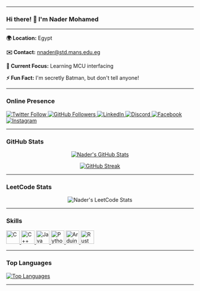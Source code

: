 
---

### Hi there! 👋 I'm Nader Mohamed

---

**🌍 Location:** Egypt

**✉️ Contact:** [nnader@std.mans.edu.eg](mailto:nnader@std.mans.edu.eg)

**🧠 Current Focus:** Learning MCU interfacing

**⚡ Fun Fact:** I'm secretly Batman, but don't tell anyone!

---

### Online Presence

<p align="left">
  <a href="https://twitter.com/Nader_Moh325" target="_blank" rel="noreferrer">
    <img src="https://img.shields.io/twitter/follow/Nader_Moh325?logo=twitter&style=for-the-badge&color=0891b2&labelColor=1c1917" alt="Twitter Follow" />
  </a>
  <a href="https://github.com/NaderMohamed325" target="_blank" rel="noreferrer">
    <img src="https://img.shields.io/github/followers/NaderMohamed325?logo=github&style=for-the-badge&color=0891b2&labelColor=1c1917" alt="GitHub Followers" />
  </a>
  <a href="https://www.linkedin.com/in/nader-mohamed-b85531234" target="_blank" rel="noreferrer">
    <img src="https://img.shields.io/badge/LinkedIn-Connect-blue?style=for-the-badge&logo=linkedin" alt="LinkedIn" />
  </a>
  <a href="https://discord.com/users/607261528915181568" target="_blank" rel="noreferrer">
    <img src="https://img.shields.io/badge/Discord-Join-7289DA?style=for-the-badge&logo=discord" alt="Discord" />
  </a>
  <a href="https://www.facebook.com/Nader3250" target="_blank" rel="noreferrer">
    <img src="https://img.shields.io/badge/Facebook-Follow-1877F2?style=for-the-badge&logo=facebook" alt="Facebook" />
  </a>
  <a href="http://www.instagram.com/nader_325_0" target="_blank" rel="noreferrer">
    <img src="https://img.shields.io/badge/Instagram-Follow-E4405F?style=for-the-badge&logo=instagram" alt="Instagram" />
  </a>
</p>

---

### GitHub Stats

<p align="center">
  <a href="https://github.com/NaderMohamed325">
    <img src="https://github-readme-stats.vercel.app/api?username=NaderMohamed325&show_icons=true&theme=dark&hide_border=true&title_color=0891b2&icon_color=0891b2" alt="Nader's GitHub Stats" />
  </a>
</p>

<p align="center">
  <a href="https://git.io/streak-stats">
    <img src="https://streak-stats.demolab.com/?user=NaderMohamed325&theme=dark" alt="GitHub Streak" />
  </a>
</p>

---

### LeetCode Stats

<p align="center">
  <img src="https://leetcard.jacoblin.cool/nadoormohamed30?ext=heatmap" alt="Nader's LeetCode Stats" />
</p>

---

### Skills

<p align="left">
  <a href="https://docs.microsoft.com/en-us/cpp/?view=msvc-170" target="_blank" rel="noreferrer">
    <img src="https://raw.githubusercontent.com/danielcranney/readme-generator/main/public/icons/skills/c-colored.svg" width="36" height="36" alt="C" />
  </a>
  <a href="https://docs.microsoft.com/en-us/cpp/?view=msvc-170" target="_blank" rel="noreferrer">
    <img src="https://raw.githubusercontent.com/danielcranney/readme-generator/main/public/icons/skills/cplusplus-colored.svg" width="36" height="36" alt="C++" />
  </a>
  <a href="https://www.oracle.com/java/" target="_blank" rel="noreferrer">
    <img src="https://raw.githubusercontent.com/danielcranney/readme-generator/main/public/icons/skills/java-colored.svg" width="36" height="36" alt="Java" />
  </a>
  <a href="https://www.python.org/" target="_blank" rel="noreferrer">
    <img src="https://raw.githubusercontent.com/danielcranney/readme-generator/main/public/icons/skills/python-colored.svg" width="36" height="36" alt="Python" />
  </a>
  <a href="https://store.arduino.cc/" target="_blank" rel="noreferrer">
    <img src="https://raw.githubusercontent.com/danielcranney/readme-generator/main/public/icons/skills/arduino-colored.svg" width="36" height="36" alt="Arduino" />
  </a>
  <a href="https://www.rust-lang.org/" target="_blank" rel="noreferrer">
    <img src="https://raw.githubusercontent.com/danielcranney/readme-generator/main/public/icons/skills/rust-colored.svg" width="36" height="36" alt="Rust" />
  </a>
</p>

---

### Top Languages

<p align="left">
  <a href="https://github.com/NaderMohamed325">
    <img src="https://github-readme-stats.vercel.app/api/top-langs/?username=NaderMohamed325&langs_count=10&title_color=0891b2&text_color=ffffff&icon_color=0891b2&bg_color=1c1917&hide_border=true&locale=en&custom_title=Top%20%Languages" alt="Top Languages" />
  </a>
</p>

---

